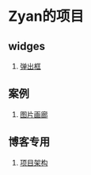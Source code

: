 # Zyan的项目

## widges

1. [弹出框](./Modals/index.html)

## 案例

1. [图片画廊](./Gallery/)

## 博客专用

1. [项目架构](./项目架构)